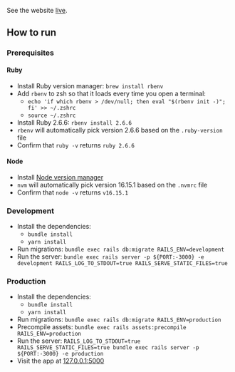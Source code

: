 See the website [live](https://rails-portfolio-wfe5.onrender.com/).

## How to run

### Prerequisites

#### Ruby
- Install Ruby version manager: `brew install rbenv`
- Add `rbenv` to zsh so that it loads every time you open a terminal:
  - `echo 'if which rbenv > /dev/null; then eval "$(rbenv init -)"; fi' >> ~/.zshrc`
  - `source ~/.zshrc`
- Install Ruby 2.6.6: `rbenv install 2.6.6`
- `rbenv` will automatically pick version 2.6.6 based on the `.ruby-version` file
- Confirm that `ruby -v` returns `ruby 2.6.6`

#### Node
- Install [Node version manager](https://github.com/nvm-sh/nvm)
- `nvm` will automatically pick version 16.15.1 based on the `.nvmrc` file
- Confirm that `node -v` returns `v16.15.1`

### Development
- Install the dependencies:
  - `bundle install`
  - `yarn install`
- Run migrations: `bundle exec rails db:migrate RAILS_ENV=development`
- Run the server: `bundle exec rails server -p ${PORT:-3000} -e development RAILS_LOG_TO_STDOUT=true RAILS_SERVE_STATIC_FILES=true`

### Production
- Install the dependencies:
  - `bundle install`
  - `yarn install`
- Run migrations: `bundle exec rails db:migrate RAILS_ENV=production`
- Precompile assets: `bundle exec rails assets:precompile RAILS_ENV=production`
- Run the server: `RAILS_LOG_TO_STDOUT=true RAILS_SERVE_STATIC_FILES=true bundle exec rails server -p ${PORT:-3000} -e production`
- Visit the app at [127.0.0.1:5000](http://127.0.0.1:5000/)
